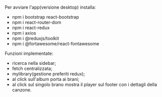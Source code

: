 Per avviare l'app(versione desktop) installa:

- npm i bootstrap react-bootstrap
- npm i react-router-dom
- npm i react-redux
- npm i axios
- npm i @reduxjs/toolkit
- npm i @fortawesome/react-fontawesome

Funzioni implementate:

- ricerca nella sidebar;
- fetch centralizzata;
- mylibrary(gestione preferiti redux);
- al click sull'album porta ai brani;
- al click sul singolo brano mostra il player sul footer con i dettagli della canzone. 

